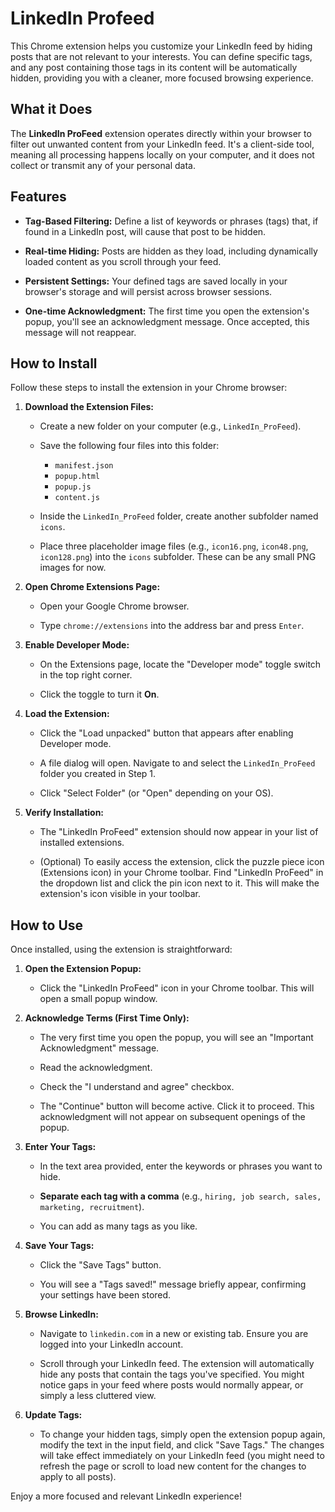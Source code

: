 # LinkedIn Profeed

This Chrome extension helps you customize your LinkedIn feed by hiding posts that are not relevant to your interests. You can define specific tags, and any post containing those tags in its content will be automatically hidden, providing you with a cleaner, more focused browsing experience.

## What it Does

The **LinkedIn ProFeed** extension operates directly within your browser to filter out unwanted content from your LinkedIn feed. It's a client-side tool, meaning all processing happens locally on your computer, and it does not collect or transmit any of your personal data.

## Features

* **Tag-Based Filtering:** Define a list of keywords or phrases (tags) that, if found in a LinkedIn post, will cause that post to be hidden.

* **Real-time Hiding:** Posts are hidden as they load, including dynamically loaded content as you scroll through your feed.

* **Persistent Settings:** Your defined tags are saved locally in your browser's storage and will persist across browser sessions.

* **One-time Acknowledgment:** The first time you open the extension's popup, you'll see an acknowledgment message. Once accepted, this message will not reappear.

## How to Install

Follow these steps to install the extension in your Chrome browser:

1.  **Download the Extension Files:**

    * Create a new folder on your computer (e.g., `LinkedIn_ProFeed`).

    * Save the following four files into this folder:

        * `manifest.json`
        * `popup.html`
        * `popup.js`
        * `content.js`

    * Inside the `LinkedIn_ProFeed` folder, create another subfolder named `icons`.

    * Place three placeholder image files (e.g., `icon16.png`, `icon48.png`, `icon128.png`) into the `icons` subfolder. These can be any small PNG images for now.

2.  **Open Chrome Extensions Page:**

    * Open your Google Chrome browser.

    * Type `chrome://extensions` into the address bar and press `Enter`.

3.  **Enable Developer Mode:**

    * On the Extensions page, locate the "Developer mode" toggle switch in the top right corner.

    * Click the toggle to turn it **On**.

4.  **Load the Extension:**

    * Click the "Load unpacked" button that appears after enabling Developer mode.

    * A file dialog will open. Navigate to and select the `LinkedIn_ProFeed` folder you created in Step 1.

    * Click "Select Folder" (or "Open" depending on your OS).

5.  **Verify Installation:**

    * The "LinkedIn ProFeed" extension should now appear in your list of installed extensions.

    * (Optional) To easily access the extension, click the puzzle piece icon (Extensions icon) in your Chrome toolbar. Find "LinkedIn ProFeed" in the dropdown list and click the pin icon next to it. This will make the extension's icon visible in your toolbar.

## How to Use

Once installed, using the extension is straightforward:

1.  **Open the Extension Popup:**

    * Click the "LinkedIn ProFeed" icon in your Chrome toolbar. This will open a small popup window.

2.  **Acknowledge Terms (First Time Only):**

    * The very first time you open the popup, you will see an "Important Acknowledgment" message.

    * Read the acknowledgment.

    * Check the "I understand and agree" checkbox.

    * The "Continue" button will become active. Click it to proceed. This acknowledgment will not appear on subsequent openings of the popup.

3.  **Enter Your Tags:**

    * In the text area provided, enter the keywords or phrases you want to hide.

    * **Separate each tag with a comma** (e.g., `hiring, job search, sales, marketing, recruitment`).

    * You can add as many tags as you like.

4.  **Save Your Tags:**

    * Click the "Save Tags" button.

    * You will see a "Tags saved!" message briefly appear, confirming your settings have been stored.

5.  **Browse LinkedIn:**

    * Navigate to `linkedin.com` in a new or existing tab. Ensure you are logged into your LinkedIn account.

    * Scroll through your LinkedIn feed. The extension will automatically hide any posts that contain the tags you've specified. You might notice gaps in your feed where posts would normally appear, or simply a less cluttered view.

6.  **Update Tags:**

    * To change your hidden tags, simply open the extension popup again, modify the text in the input field, and click "Save Tags." The changes will take effect immediately on your LinkedIn feed (you might need to refresh the page or scroll to load new content for the changes to apply to all posts).

Enjoy a more focused and relevant LinkedIn experience!
